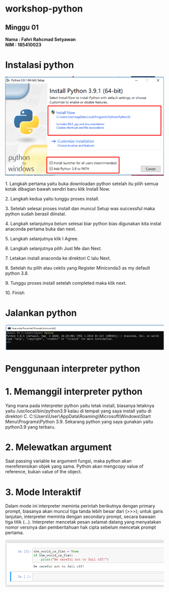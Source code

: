# workshop-python
<h2>Minggu 01</h2>
<b>Nama : Fahri Rahcmad Setyawan</b></br>
<b>NIM : 185410023</b>

# Instalasi python
<img src="https://github.com/Fahri54/workshop-python/blob/main/PERTEMUAN%201/SS%201.png"/>
<p>1. Langkah pertama yaitu buka downloadan python setelah itu pilih semua kotak dibagian bawah sendiri baru klik Install Now.<p>
<p>2. Langkah kedua yaitu tunggu proses install.<p>
<p>3. Setelah selesai proses install dan muncul Setup was successful maka python sudah berasil diinstal.<p>
<p>4. Langkah selanjutnya belum selesai biar python bias digunakan kita instal anaconda pertama buka dan next.<p>
<p>5. Langkah selanjutnya klik I Agree.<p>
<p>6. Langkah selanjutnya pilih Just Me dan Next.<p>
<p>7. Letakan install anaconda ke direktori C lalu Next.<p>
<p>8. Setelah itu pilih atau ceklis yang Register Miniconda3 as my default python 3.8.<p>
<p>9. Tunggu proses install setelah completed maka klik next.<p>
<p>10. Finish<p>

# Jalankan python
<img src="https://github.com/Fahri54/workshop-python/blob/main/PERTEMUAN%201/SS%202.png"/>

# Penggunaan interpreter python
# 1.	Memanggil interpreter python
Yang mana pada interpreter python yaitu letak install, biasanya letaknya yaitu /usr/local/bin/python3.9 kalau di tempat yang saya 
install yaitu di direktori C. C:\Users\User\AppData\Roaming\Microsoft\Windows\Start Menu\Programs\Python 3.9. Sekarang python yang 
saya gunakan yaitu python3.9 yang terbaru.

# 2.	Melewatkan argument
Saat passing variable ke argument fungsi, maka python akan mereferensikan objek yang sama. Python akan mengcopy value of reference, 
bukan value of the object.

# 3.	Mode Interaktif
Dalam mode ini interpreter meminta perintah berikutnya dengan primary prompt, biasanya akan muncul tiga tanda lebih besar dari (>>>); 
untuk garis lanjutan, interpreter meminta dengan secondary prompt, secara bawaan tiga titik (...). Interpreter mencetak pesan selamat 
datang yang menyatakan nomor versinya dan pemberitahuan hak cipta sebelum mencetak prompt pertama.

<img src="https://github.com/Fahri54/workshop-python/blob/main/PERTEMUAN%201/SS%203.png"/>
